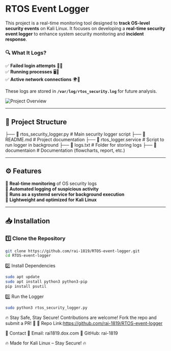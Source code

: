 # RTOS Event Logger  

This project is a real-time monitoring tool designed to **track OS-level security events** on Kali Linux. It focuses on developing a **real-time security event logger** to enhance system security monitoring and **incident response**.  

### 🔍 **What It Logs?**  
✅ **Failed login attempts** 🚫🔑  
✅ **Running processes** 🖥️👀  
✅ **Active network connections** 🌍📡  

These logs are stored in **`/var/log/rtos_security.log`** for future analysis.  

![Project Overview](https://github.com/user-attachments/assets/4296111a-4fda-48c5-90dc-931fb75f8a61)  

---

## 📂 **Project Structure**  


 ├── 📄 rtos_security_logger.py    # Main security logger script
 ├── 📄 README.md                  # Project documentation
 ├── 📄 rtos_logger.service        # Script to run logger in background
 ├── 📂 logs.txt                   # Folder for storing logs
 ├── 📂 documentaion               # Documentation (flowcharts, report, etc.)


---

## ⚙️ **Features**  

🔹 **Real-time monitoring** of OS security logs  
🔹 **Automated logging of suspicious activity**  
🔹 **Runs as a systemd service for background execution**  
🔹 **Lightweight and optimized for Kali Linux**  

---

## 📥 **Installation**  

### **1️⃣ Clone the Repository**  
```bash
git clone https://github.com/rai-1819/RTOS-event-logger.git
cd RTOS-event-logger
```


2️⃣ Install Dependencies
```bash
sudo apt update
sudo apt install python3 python3-pip
pip install psutil
```

3️⃣ Run the Logger
```bash
sudo python3 rtos_security_logger.py
```

🔥 Stay Safe, Stay Secure!
Contributions are welcome! Fork the repo and submit a PR! 💪
🚀 Repo Link:https://github.com/rai-1819/RTOS-event-logger

📩 Contact
📧 Email: rai1819.dox.com
🔗 GitHub: rai-1819

🔥 Made for Kali Linux – Stay Secure! 🔥
